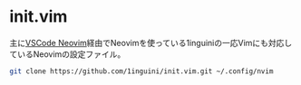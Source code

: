 # init.vim

主に[VSCode Neovim](https://marketplace.visualstudio.com/items?itemName=asvetliakov.vscode-neovim)経由でNeovimを使っている1inguiniの一応Vimにも対応しているNeovimの設定ファイル。
``` sh
git clone https://github.com/1inguini/init.vim.git ~/.config/nvim
```
